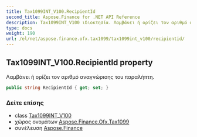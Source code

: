 ```yaml
---
title: Tax1099INT_V100.RecipientId
second_title: Aspose.Finance for .NET API Reference
description: Tax1099INT_V100 ιδιοκτησία. Λαμβάνει ή ορίζει τον αριθμό αναγνώρισης του παραλήπτη.
type: docs
weight: 190
url: /el/net/aspose.finance.ofx.tax1099/tax1099int_v100/recipientid/
---
```

## Tax1099INT_V100.RecipientId property

Λαμβάνει ή ορίζει τον αριθμό αναγνώρισης του παραλήπτη.

```csharp
public string RecipientId { get; set; }
```

### Δείτε επίσης

* class [Tax1099INT_V100](../)
* χώρος ονομάτων [Aspose.Finance.Ofx.Tax1099](../../tax1099int_v100/)
* συνέλευση [Aspose.Finance](../../../)


